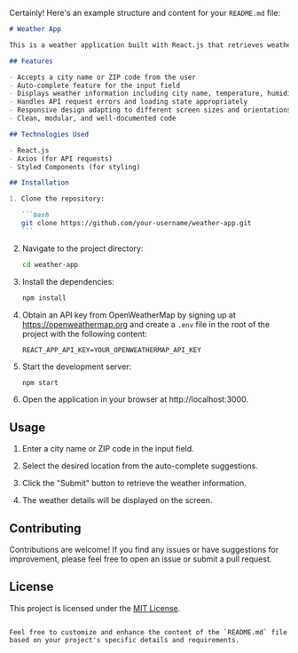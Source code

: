 Certainly! Here's an example structure and content for your `README.md` file:

````markdown
# Weather App

This is a weather application built with React.js that retrieves weather information using the OpenWeatherMap API.

## Features

- Accepts a city name or ZIP code from the user
- Auto-complete feature for the input field
- Displays weather information including city name, temperature, humidity, and more
- Handles API request errors and loading state appropriately
- Responsive design adapting to different screen sizes and orientations
- Clean, modular, and well-documented code

## Technologies Used

- React.js
- Axios (for API requests)
- Styled Components (for styling)

## Installation

1. Clone the repository:

   ```bash
   git clone https://github.com/your-username/weather-app.git
   ```
````

2. Navigate to the project directory:

   ```bash
   cd weather-app
   ```

3. Install the dependencies:

   ```bash
   npm install
   ```

4. Obtain an API key from OpenWeatherMap by signing up at https://openweathermap.org and create a `.env` file in the root of the project with the following content:

   ```plaintext
   REACT_APP_API_KEY=YOUR_OPENWEATHERMAP_API_KEY
   ```

5. Start the development server:

   ```bash
   npm start
   ```

6. Open the application in your browser at http://localhost:3000.

## Usage

1. Enter a city name or ZIP code in the input field.

2. Select the desired location from the auto-complete suggestions.

3. Click the "Submit" button to retrieve the weather information.

4. The weather details will be displayed on the screen.

## Contributing

Contributions are welcome! If you find any issues or have suggestions for improvement, please feel free to open an issue or submit a pull request.

## License

This project is licensed under the [MIT License](LICENSE).

```

Feel free to customize and enhance the content of the `README.md` file based on your project's specific details and requirements.
```
